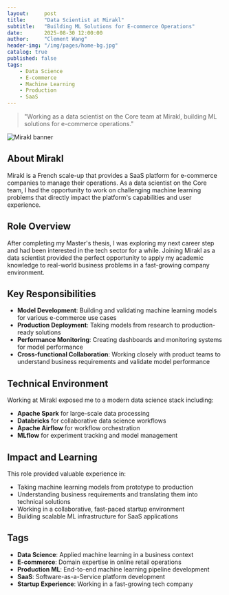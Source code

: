 ```yaml
---
layout:     post
title:      "Data Scientist at Mirakl"
subtitle:   "Building ML Solutions for E-commerce Operations"
date:       2025-08-30 12:00:00
author:     "Clement Wang"
header-img: "/img/pages/home-bg.jpg"
catalog: true
published: false
tags:
    - Data Science
    - E-commerce
    - Machine Learning
    - Production
    - SaaS
---
```


> "Working as a data scientist on the Core team at Mirakl, building ML solutions for e-commerce operations."

![Mirakl banner](/img/pages/mirakl-banner.jpeg)

## About Mirakl

Mirakl is a French scale-up that provides a SaaS platform for e-commerce companies to manage their operations. As a data scientist on the Core team, I had the opportunity to work on challenging machine learning problems that directly impact the platform's capabilities and user experience.

## Role Overview

After completing my Master's thesis, I was exploring my next career step and had been interested in the tech sector for a while. Joining Mirakl as a data scientist provided the perfect opportunity to apply my academic knowledge to real-world business problems in a fast-growing company environment.

## Key Responsibilities

- **Model Development**: Building and validating machine learning models for various e-commerce use cases
- **Production Deployment**: Taking models from research to production-ready solutions
- **Performance Monitoring**: Creating dashboards and monitoring systems for model performance
- **Cross-functional Collaboration**: Working closely with product teams to understand business requirements and validate model performance

## Technical Environment

Working at Mirakl exposed me to a modern data science stack including:
- **Apache Spark** for large-scale data processing
- **Databricks** for collaborative data science workflows
- **Apache Airflow** for workflow orchestration
- **MLflow** for experiment tracking and model management

## Impact and Learning

This role provided valuable experience in:
- Taking machine learning models from prototype to production
- Understanding business requirements and translating them into technical solutions
- Working in a collaborative, fast-paced startup environment
- Building scalable ML infrastructure for SaaS applications

## Tags

- **Data Science**: Applied machine learning in a business context
- **E-commerce**: Domain expertise in online retail operations
- **Production ML**: End-to-end machine learning pipeline development
- **SaaS**: Software-as-a-Service platform development
- **Startup Experience**: Working in a fast-growing tech company
